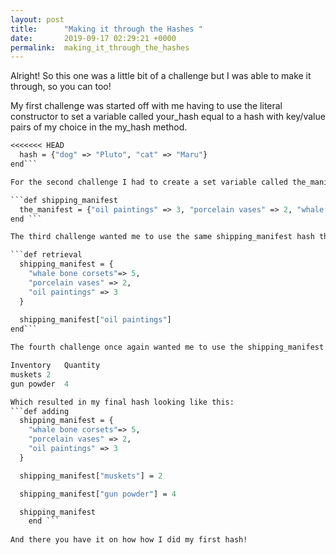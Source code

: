 ```yaml
---
layout: post
title:      "Making it through the Hashes "
date:       2019-09-17 02:29:21 +0000
permalink:  making_it_through_the_hashes
---
```



Alright! So this one was a little bit of a challenge but I was able to make it through, so you can too! 

My first challenge was started off with me having to use the literal constructor to set a variable called your_hash equal to a hash with key/value pairs of my choice in the my_hash method.

```def my_hash
<<<<<<< HEAD
  hash = {"dog" => "Pluto", "cat" => "Maru"}
end```

For the second challenge I had to create a set variable called the_manifest equal to hash in the shipping_manifest method.

```def shipping_manifest 
  the_manifest = {"oil paintings" => 3, "porcelain vases" => 2, "whale bone corsets" => 5}
end ```

The third challenge wanted me to use the same shipping_manifest hash that I used in the previous challenge for the retrieval method. So for the part of the lab I had to use the [ ] hash method to look up and retuen the value of the "oil paintings" key of the shipping_manifest hash.

```def retrieval               
  shipping_manifest = {
    "whale bone corsets"=> 5,
    "porcelain vases" => 2,
    "oil paintings" => 3
  }
  
  shipping_manifest["oil paintings"]
end```

The fourth challenge once again wanted me to use the shipping_manifest hash to start in the adding method. Then I used yje { ]= method ot add the following data to the hash:

Inventory	Quantity
muskets	2
gun powder	4

Which resulted in my final hash looking like this:
```def adding
  shipping_manifest = {
    "whale bone corsets"=> 5,
    "porcelain vases" => 2,
    "oil paintings" => 3
  }

  shipping_manifest["muskets"] = 2

  shipping_manifest["gun powder"] = 4

  shipping_manifest
	end ```
	
And there you have it on how how I did my first hash!

